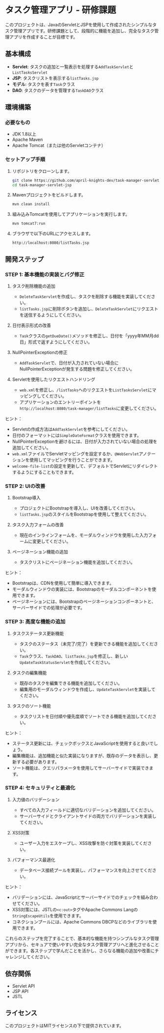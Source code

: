 # タスク管理アプリ - 研修課題

このプロジェクトは、JavaのServletとJSPを使用して作成されたシンプルなタスク管理アプリです。研修課題として、段階的に機能を追加し、完全なタスク管理アプリを作成することが目標です。

## 基本構成

- **Servlet**: タスクの追加と一覧表示を処理する`AddTaskServlet`と`ListTasksServlet`
- **JSP**: タスクリストを表示する`listTasks.jsp`
- **モデル**: タスクを表す`Task`クラス
- **DAO**: タスクのデータを管理する`TaskDAO`クラス

## 環境構築

### 必要なもの

- JDK 1.8以上
- Apache Maven
- Apache Tomcat（または他のServletコンテナ）

### セットアップ手順

1. リポジトリをクローンします。

   ```bash
   git clone https://github.com/april-knights-dev/task-manager-servlet-jsp.git
   cd task-manager-servlet-jsp
   ```

2. Mavenプロジェクトをビルドします。

   ```bash
   mvn clean install
   ```

3. 組み込みTomcatを使用してアプリケーションを実行します。

   ```bash
   mvn tomcat7:run
   ```

4. ブラウザで以下のURLにアクセスします。

   ```
   http://localhost:8080/listTasks.jsp
   ```

## 開発ステップ

### STEP 1: 基本機能の実装とバグ修正

1. タスク削除機能の追加
   - `DeleteTaskServlet`を作成し、タスクを削除する機能を実装してください。
   - `listTasks.jsp`に削除ボタンを追加し、`DeleteTaskServlet`にリクエストを送信するようにしてください。

2. 日付表示形式の改善
   - `Task`クラスの`getDueDate()`メソッドを修正し、日付を「yyyy年MM月dd日」形式で返すようにしてください。

3. NullPointerExceptionの修正
   - `AddTaskServlet`で、日付が入力されていない場合にNullPointerExceptionが発生する問題を修正してください。

4. Servletを使用したリクエストハンドリング
   - `web.xml`を修正し、`/listTasks`へのリクエストを`ListTasksServlet`にマッピングしてください。
   - アプリケーションのエントリーポイントを`http://localhost:8080/task-manager/listTasks`に変更してください。

ヒント：

- Servletの作成方法は`AddTaskServlet`を参考にしてください。
- 日付のフォーマットには`SimpleDateFormat`クラスを使用できます。
- NullPointerExceptionを避けるには、日付が入力されていない場合の処理を追加してください。
- `web.xml`ファイルでServletマッピングを設定するか、`@WebServlet`アノテーションを使用してマッピングを行うことができます。
- `welcome-file-list`の設定を更新して、デフォルトでServletにリダイレクトするようにすることもできます。

### STEP 2: UIの改善

1. Bootstrap導入
   - プロジェクトにBootstrapを導入し、UIを改善してください。
   - `listTasks.jsp`のスタイルをBootstrapを使用して整えてください。

2. タスク入力フォームの改善
   - 現在のインラインフォームを、モーダルウィンドウを使用した入力フォームに変更してください。

3. ページネーション機能の追加
   - タスクリストにページネーション機能を追加してください。

ヒント：

- Bootstrapは、CDNを使用して簡単に導入できます。
- モーダルウィンドウの実装には、Bootstrapのモーダルコンポーネントを使用できます。
- ページネーションには、Bootstrapのページネーションコンポーネントと、サーバーサイドでの処理が必要です。

### STEP 3: 高度な機能の追加

1. タスクステータス更新機能
   - タスクのステータス（未完了/完了）を更新できる機能を追加してください。
   - `Task`クラス、`TaskDAO`、`listTasks.jsp`を修正し、新しい`UpdateTaskStatusServlet`を作成してください。

2. タスクの編集機能
   - 既存のタスクを編集できる機能を追加してください。
   - 編集用のモーダルウィンドウを作成し、`UpdateTaskServlet`を実装してください。

3. タスクのソート機能
   - タスクリストを日付順や優先度順でソートできる機能を追加してください。

ヒント：

- ステータス更新には、チェックボックスとJavaScriptを使用すると良いでしょう。
- 編集機能は、追加機能と似た実装になりますが、既存のデータを表示し、更新する必要があります。
- ソート機能は、クエリパラメータを使用してサーバーサイドで実装できます。

### STEP 4: セキュリティと最適化

1. 入力値のバリデーション
   - すべての入力フィールドに適切なバリデーションを追加してください。
   - サーバーサイドとクライアントサイドの両方でバリデーションを実装してください。

2. XSS対策
   - ユーザー入力をエスケープし、XSS攻撃を防ぐ対策を実装してください。

3. パフォーマンス最適化
   - データベース接続プールを実装し、パフォーマンスを向上させてください。

ヒント：

- バリデーションには、JavaScriptとサーバーサイドでのチェックを組み合わせてください。
- XSS対策には、JSTLの`<c:out>`タグやApache Commons Langの`StringEscapeUtils`を使用できます。
- コネクションプールには、Apache Commons DBCPなどのライブラリを使用できます。

これらのステップを完了することで、基本的な機能を持つシンプルなタスク管理アプリから、セキュアで使いやすい完全なタスク管理アプリへと進化させることができます。各ステップで学んだことを活かし、さらなる機能の追加や改善にチャレンジしてください。

## 依存関係

- Servlet API
- JSP API
- JSTL

## ライセンス

このプロジェクトはMITライセンスの下で提供されています。

